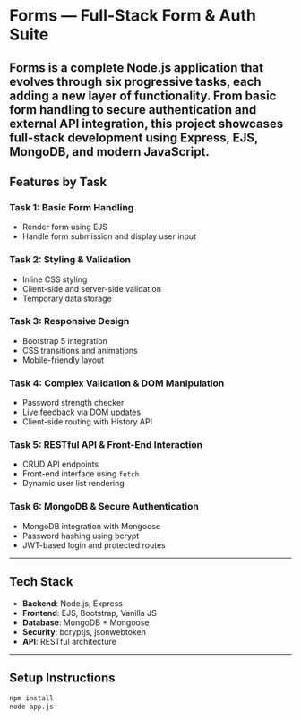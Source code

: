 #  Forms — Full-Stack Form & Auth Suite

Forms is a complete Node.js application that evolves through six progressive tasks, each adding a new layer of functionality.
From basic form handling to secure authentication and external API integration, this project showcases full-stack development using Express, EJS, MongoDB, and modern JavaScript.
---
##  Features by Task
###  Task 1: Basic Form Handling
- Render form using EJS
- Handle form submission and display user input
###  Task 2: Styling & Validation
- Inline CSS styling
- Client-side and server-side validation
- Temporary data storage
###  Task 3: Responsive Design
- Bootstrap 5 integration
- CSS transitions and animations
- Mobile-friendly layout
###  Task 4: Complex Validation & DOM Manipulation
- Password strength checker
- Live feedback via DOM updates
- Client-side routing with History API
###  Task 5: RESTful API & Front-End Interaction
- CRUD API endpoints
- Front-end interface using `fetch`
- Dynamic user list rendering
###  Task 6: MongoDB & Secure Authentication
- MongoDB integration with Mongoose
- Password hashing using bcrypt
- JWT-based login and protected routes
---
##  Tech Stack
- **Backend**: Node.js, Express
- **Frontend**: EJS, Bootstrap, Vanilla JS
- **Database**: MongoDB + Mongoose
- **Security**: bcryptjs, jsonwebtoken
- **API**: RESTful architecture
---
##  Setup Instructions
```bash
npm install
node app.js
